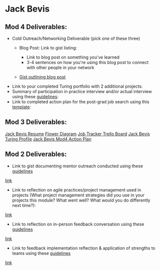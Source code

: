 # Jack Bevis

## Mod 4 Deliverables:
* Cold Outreach/Networking Deliverable (pick one of these three)
    * Blog Post: Link to gist listing:
       * Link to blog post on something you've learned
       * 3-4 sentences on how you're using this blog post to connect with other people in your network 
       
    * [Gist outlining blog post](https://gist.github.com/jbevis/e8ced83bbb23e523135eeb4531aaaead)
* Link to your completed Turing portfolio with 2 additional projects: 
* Summary of participation in practice interview and/or actual interview using these [guidelines](https://github.com/turingschool/career-development-curriculum/blob/master/module_four/interview_practice_reflection_guidelines.md):
* Link to completed action plan for the post-grad job search using this [template](https://github.com/turingschool/career-development-curriculum/blob/master/module_four/post_grad_plan.md): 

## Mod 3 Deliverables:
[Jack Bevis Resume](https://docs.google.com/document/d/1ZINf42VV3KjVoJUJ6LbClDHrhVUeqb-GYuS4dn6CaT4/edit?usp=sharing)
[Flower Diagram](https://gist.github.com/jbevis/1be0612adff6abc0c47dd8af7f02e7a2)
[Job Tracker Trello Board](https://trello.com/b/qWv31njH/jack-bevis-job-tracker)
[Jack Bevis Turing Profile](https://www.turing.io/alumni/jack-bevis)
[Jack Bevis Mod4 Action Plan](https://gist.github.com/jbevis/890e0acc36cfd641cdb93a4d2ca2a810)

## Mod 2 Deliverables:
* Link to gist documenting mentor outreach conducted using these [guidelines](https://github.com/turingschool/career-development-curriculum/blob/master/module_two/cold_outreach_i_guidelines.md)

[link](https://gist.github.com/jbevis/c453c2a2951eb0e50f1abfa8d4102208)

* Link to reflection on agile practices/project management used in projects (What project management strategies did you use in your projects this module? What went well? What would you do differently next time?):

[link](https://docs.google.com/document/d/1IiQQHEYGLi1Xwe2bgiMbMjL1VliZ3ZEfgoECN3lGonI/edit)

* Link to reflection on in-person feedback conversation using these [guidelines](https://github.com/turingschool/career-development-curriculum/blob/master/module_two/feedback_conversation_reflection_guidelines.md)

[link](https://docs.google.com/document/d/1JCvfJ-VOA4NrzU5uE04VWs9hHY3oJkE8mROf4x8mN-c/edit)

* Link to feedback implementation reflection & application of strengths to teams using these [guidelines](https://github.com/turingschool/career-development-curriculum/blob/master/module_two/feedback_implementation_strengths_reflection.md)

[link](https://docs.google.com/document/d/1_KTthRM7A1jykTA3u4iV1jbxlv3VodFKrvEpBQXoOOQ/edit)
